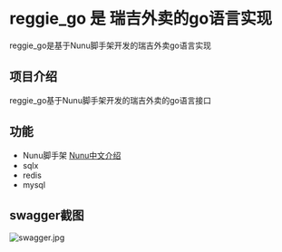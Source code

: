 # reggie_go 是 瑞吉外卖的go语言实现

reggie_go是基于Nunu脚手架开发的瑞吉外卖go语言实现

## 项目介绍
reggie_go基于Nunu脚手架开发的瑞吉外卖的go语言接口

## 功能

- Nunu脚手架
  [Nunu中文介绍](https://github.com/go-nunu/nunu/blob/main/README_zh.md)
- sqlx
- redis
- mysql

## swagger截图

![swagger.jpg](https://github.com/isjiangc/reggie_go/blob/master/swagger.jpg)

